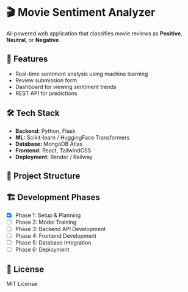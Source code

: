 # 🎬 Movie Sentiment Analyzer

AI-powered web application that classifies movie reviews as **Positive**, **Neutral**, or **Negative**.

## 🚀 Features

- Real-time sentiment analysis using machine learning
- Review submission form
- Dashboard for viewing sentiment trends
- REST API for predictions

## 🛠️ Tech Stack

- **Backend:** Python, Flask
- **ML:** Scikit-learn / HuggingFace Transformers
- **Database:** MongoDB Atlas
- **Frontend:** React, TailwindCSS
- **Deployment:** Render / Railway

## 📂 Project Structure

## 🏗️ Development Phases

- [x] Phase 1: Setup & Planning
- [ ] Phase 2: Model Training
- [ ] Phase 3: Backend API Development
- [ ] Phase 4: Frontend Development
- [ ] Phase 5: Database Integration
- [ ] Phase 6: Deployment

## 📝 License

MIT License
